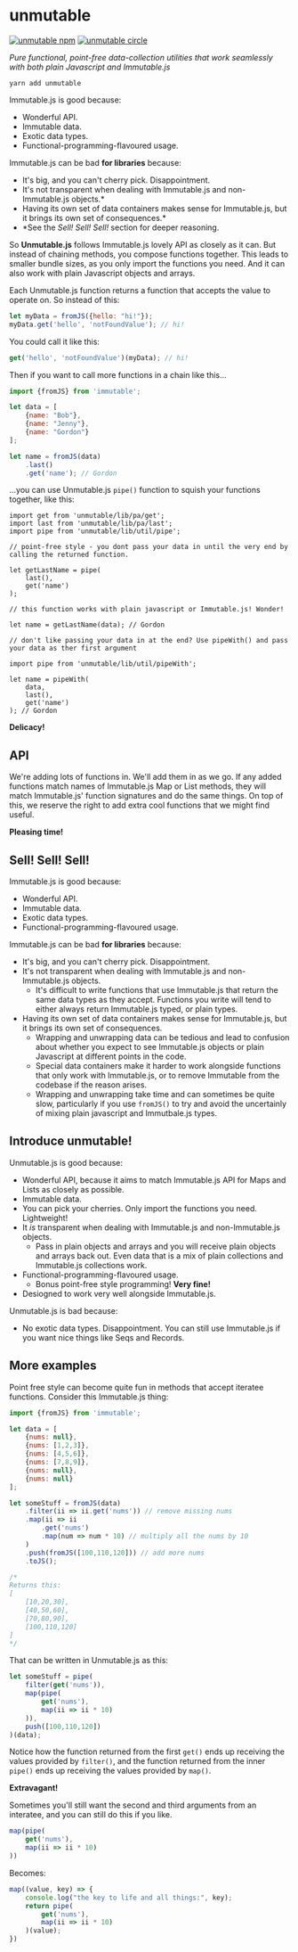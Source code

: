 # unmutable

[![unmutable npm](https://img.shields.io/npm/v/unmutable.svg?style=flat-square)](https://www.npmjs.com/package/unmutable)
[![unmutable circle](https://img.shields.io/circleci/project/github/blueflag/unmutable.svg?style=flat-square)]()

*Pure functional, point-free data-collection utilities that work seamlessly with both plain Javascript and Immutable.js*

```
yarn add unmutable
```

Immutable.js is good because:
- Wonderful API.
- Immutable data.
- Exotic data types.
- Functional-programming-flavoured usage.

Immutable.js can be bad **for libraries** because:
- It's big, and you can't cherry pick. Disappointment.
- It's not transparent when dealing with Immutable.js and non-Immutable.js objects.*
- Having its own set of data containers makes sense for Immutable.js, but it brings its own set of consequences.*
- *See the *Sell! Sell! Sell!* section for deeper reasoning.

So **Unmutable.js** follows Immutable.js lovely API as closely as it can. But instead of chaining methods, you compose functions together. This leads to smaller bundle sizes, as you only import the functions you need. And it can also work with plain Javascript objects and arrays.

Each Unmutable.js function returns a function that accepts the value to operate on. So instead of this:

```js
let myData = fromJS({hello: "hi!"});
myData.get('hello', 'notFoundValue'); // hi!
```

You could call it like this:

```js
get('hello', 'notFoundValue')(myData); // hi!
```

Then if you want to call more functions in a chain like this...

```js
import {fromJS} from 'immutable';

let data = [
    {name: "Bob"},
    {name: "Jenny"},
    {name: "Gordon"}
];

let name = fromJS(data)
    .last()
    .get('name'); // Gordon
```

...you can use Unmutable.js `pipe()` function to squish your functions together, like this:

```
import get from 'unmutable/lib/pa/get';
import last from 'unmutable/lib/pa/last';
import pipe from 'unmutable/lib/util/pipe';

// point-free style - you dont pass your data in until the very end by calling the returned function.

let getLastName = pipe(
    last(),
    get('name')
);

// this function works with plain javascript or Immutable.js! Wonder!

let name = getLastName(data); // Gordon

// don't like passing your data in at the end? Use pipeWith() and pass your data as ther first argument

import pipe from 'unmutable/lib/util/pipeWith';

let name = pipeWith(
    data,
    last(),
    get('name')
); // Gordon

```

**Delicacy!**

## API

We're adding lots of functions in. We'll add them in as we go. If any added functions match names of Immutable.js Map or List methods, they will match Immutable.js' function signatures and do the same things. On top of this, we reserve the right to add extra cool functions that we might find useful.

**Pleasing time!**

## Sell! Sell! Sell!

Immutable.js is good because:
- Wonderful API.
- Immutable data.
- Exotic data types.
- Functional-programming-flavoured usage.

Immutable.js can be bad **for libraries** because:
- It's big, and you can't cherry pick. Disappointment.
- It's not transparent when dealing with Immutable.js and non-Immutable.js objects.
  - It's difficult to write functions that use Immutable.js that return the same data types as they accept. Functions you write will tend to either always return Immutable.js typed, or plain types.
- Having its own set of data containers makes sense for Immutable.js, but it brings its own set of consequences.
  - Wrapping and unwrapping data can be tedious and lead to confusion about whether you expect to see Immutable.js objects or plain Javascript at different points in the code.
  - Special data containers make it harder to work alongside functions that only work with Immutable.js, or to remove Immutable from the codebase if the reason arises.
  - Wrapping and unwrapping take time and can sometimes be quite slow, particularly if you use `fromJS()` to try and avoid the uncertainly of mixing plain javascript and Immutbale.js types.

## Introduce unmutable!

Unmutable.js is good because:
- Wonderful API, because it aims to match Immutable.js API for Maps and Lists as closely as possible.
- Immutable data.
- You can pick your cherries. Only import the functions you need. Lightweight!
- It *is* transparent when dealing with Immutable.js and non-Immutable.js objects.
  - Pass in plain objects and arrays and you will receive plain objects and arrays back out. Even data that is a mix of plain collections and Immutable.js collections work.
- Functional-programming-flavoured usage.
  - Bonus point-free style programming! **Very fine!**
- Desiogned to work very well alongside Immutable.js.

Unmutable.js is bad because:
- No exotic data types. Disappointment. You can still use Immutable.js if you want nice things like Seqs and Records.

## More examples

Point free style can become quite fun in methods that accept iteratee functions. Consider this Immutable.js thing:

```js
import {fromJS} from 'immutable';

let data = [
    {nums: null},
    {nums: [1,2,3]},
    {nums: [4,5,6]},
    {nums: [7,8,9]},
    {nums: null},
    {nums: null}
];

let someStuff = fromJS(data)
    .filter(ii => ii.get('nums')) // remove missing nums
    .map(ii => ii
        .get('nums')
        .map(num => num * 10) // multiply all the nums by 10
    )
    .push(fromJS([100,110,120])) // add more nums
    .toJS();

/*
Returns this:
[
    [10,20,30],
    [40,50,60],
    [70,80,90],
    [100,110,120]
]
*/

```

That can be written in Unmutable.js as this:

```js
let someStuff = pipe(
    filter(get('nums')),
    map(pipe(
        get('nums'),
        map(ii => ii * 10)
    )),
    push([100,110,120])
)(data);

```

Notice how the function returned from the first `get()` ends up receiving the values provided by `filter()`, and the function returned from the inner `pipe()` ends up receiving the values provided by `map()`.

**Extravagant!**

Sometimes you'll still want the second and third arguments from an interatee, and you can still do this if you like.

```js
map(pipe(
    get('nums'),
    map(ii => ii * 10)
))
```

Becomes:

```js
map((value, key) => {
    console.log("the key to life and all things:", key);
    return pipe(
        get('nums'),
        map(ii => ii * 10)
    )(value);
})
```

